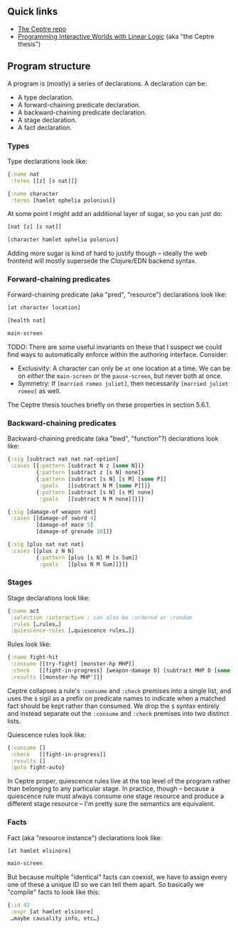 ## Quick links

* [The Ceptre repo](https://github.com/chrisamaphone/interactive-lp)
* [Programming Interactive Worlds with Linear Logic](https://www.cs.cmu.edu/~cmartens/thesis/) (aka "the Ceptre thesis")

## Program structure

A program is (mostly) a series of declarations. A declaration can be:

* A type declaration.
* A forward-chaining predicate declaration.
* A backward-chaining predicate declaration.
* A stage declaration.
* A fact declaration.

### Types

Type declarations look like:

```clj
{:name nat
 :terms [[z] [s nat]]}

{:name character
 :terms [hamlet ophelia polonius]}
```

At some point I might add an additional layer of sugar, so you can just do:

```clj
[nat [z] [s nat]]

[character hamlet ophelia polonius]
```

Adding more sugar is kind of hard to justify though – ideally the web frontend will mostly supersede the Clojure/EDN backend syntax.

### Forward-chaining predicates

Forward-chaining predicate (aka "pred", "resource") declarations look like:

```clj
[at character location]

[health nat]

main-screen
```

TODO: There are some useful invariants on these that I suspect we could find ways to automatically enforce within the authoring interface. Consider:

* Exclusivity: A character can only be `at` one location at a time. We can be on *either* the `main-screen` or the `pause-screen`, but never both at once.
* Symmetry: If `[married romeo juliet]`, then necessarily `[married juliet romeo]` as well.

The Ceptre thesis touches briefly on these properties in section 5.6.1.

### Backward-chaining predicates

Backward-chaining predicate (aka "bwd", "function"?) declarations look like:

```clj
{:sig [subtract nat nat nat-option]
 :cases [{:pattern [subtract N z [some N]]}
         {:pattern [subtract z [s N] none]}
         {:pattern [subtract [s N] [s M] [some P]]
          :goals   [[subtract N M [some P]]]}
         {:pattern [subtract [s N] [s M] none]
          :goals   [[subtract N M none]]}]}

{:sig [damage-of weapon nat]
 :cases [[damage-of sword 4]
         [damage-of mace 5]
         [damage-of grenade 10]]}

{:sig [plus nat nat nat]
 :cases [[plus z N N]
         {:pattern [plus [s N] M [s Sum]]
          :goals   [[plus N M Sum]]}]}
```

### Stages

Stage declarations look like:

```clj
{:name act
 :selection :interactive ; can also be :ordered or :random
 :rules […rules…]
 :quiescence-rules […quiescence rules…]}
```

Rules look like:

```clj
{:name fight-hit
 :consume [[try-fight] [monster-hp MHP]]
 :check   [[fight-in-progress] [weapon-damage D] [subtract MHP D [some MHP']]]
 :results [[monster-hp MHP']]}
```

Ceptre collapses a rule's `:consume` and `:check` premises into a single list, and uses the `$` sigil as a prefix on predicate names to indicate when a matched fact should be kept rather than consumed. We drop the `$` syntax entirely and instead separate out the `:consume` and `:check` premises into two distinct lists.

Quiescence rules look like:

```clj
{:consume []
 :check   [[fight-in-progress]]
 :results []
 :goto fight-auto}
```

In Ceptre proper, quiescence rules live at the top level of the program rather than belonging to any particular stage. In practice, though – because a quiescence rule must always consume one stage resource and produce a different stage resource – I'm pretty sure the semantics are equivalent.

### Facts

Fact (aka "resource instance") declarations look like:

```clj
[at hamlet elsinore]

main-screen
```

But because multiple "identical" facts can coexist, we have to assign every one of these a unique ID so we can tell them apart. So basically we "compile" facts to look like this:

```clj
{:id 42
 :expr [at hamlet elsinore]
 …maybe causality info, etc…}
```
